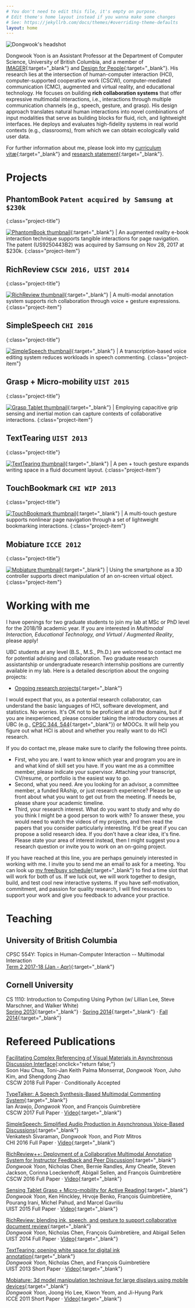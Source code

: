```yaml
---
# You don't need to edit this file, it's empty on purpose.
# Edit theme's home layout instead if you wanna make some changes
# See: https://jekyllrb.com/docs/themes/#overriding-theme-defaults
layout: home
---
```


<div id="about"></div>

![Dongwook's headshot](/files/profile.jpg)

Dongwook Yoon is an Assistant Professor at the Department of Computer Science, University of British Columbia, and a member of [IMAGER](https://www.cs.ubc.ca/nest/imager){:target="_blank"} and [Design for People](http://dfp.psico.ca/){:target="_blank"}. His research lies at the intersection of human-computer interaction (HCI), computer-supported cooperative work (CSCW), computer-mediated communication (CMC), augmented and virtual reality, and educational technology. He focuses on building **rich collaboration systems** that offer expressive multimodal interactions, i.e., interactions through multiple communication channels (e.g., speech, gesture, and grasp). His design approach translates natural human interactions into novel combinations of input modalities that serve as building blocks for fluid, rich, and lightweight interfaces. He deploys and evaluates high-fidelity systems in real world contexts (e.g., classrooms), from which we can obtain ecologically valid user data.

For further information about me, please look into my [curriculum vitæ](files/cv.pdf){:target="_blank"} and [research statement](files/rs.pdf){:target="_blank"}.

# Projects

## PhantomBook `Patent acquired by Samsung at $230k`
{:class="project-title"}

[![PhantomBook thumbnail](/files/thumbs/phantombook.jpg)](https://youtu.be/4KY40gAmeqA){:target="_blank"} | An augmented reality e-book interaction technique supports tangible interactions for page navigation. The patent (US9250443B2) was acquired by Samsung on Nov 28, 2017 at $230k. 
{:class="project-item"}


## RichReview `CSCW 2016, UIST 2014`
{:class="project-title"}

[![RichReview thumbnail](/files/thumbs/richreview.jpg)](https://youtu.be/twSTqxghHNQ){:target="_blank"} | A multi-modal annotation system supports rich collaboration through voice + gesture expressions.
{:class="project-item"}


## SimpleSpeech `CHI 2016`
{:class="project-title"}

[![SimpleSpeech thumbnail](/files/thumbs/simplespeech.jpg)](https://youtu.be/BoUpUY3scvk){:target="_blank"} | A transcription-based voice editing system reduces workloads in speech commenting.
{:class="project-item"}


## Grasp + Micro-mobility `UIST 2015`
{:class="project-title"}

[![Grasp Tablet thumbnail](/files/thumbs/grasptablet.jpg)](https://youtu.be/mTSfoh-M88w){:target="_blank"} | Employing capacitive grip sensing and inertial motion can capture contexts of collaborative interactions.
{:class="project-item"}


## TextTearing `UIST 2013`
{:class="project-title"}

[![TextTearing thumbnail](/files/thumbs/texttearing.jpg)](https://youtu.be/LSkR5-Cq4Dc){:target="_blank"} | A pen + touch gesture expands writing space in a fluid document layout.
{:class="project-item"}


## TouchBookmark `CHI WIP 2013`
{:class="project-title"}

[![TouchBookmark thumbnail](/files/thumbs/touchbookmark.jpg)](https://youtu.be/_4nII6Ah0Cg){:target="_blank"} | A multi-touch gesture supports nonlinear page navigation through a set of lightweight bookmarking interactions.
{:class="project-item"}


## Mobiature `ICCE 2012`
{:class="project-title"}

[![Mobiature thumbnail](/files/thumbs/mobiature.jpg)](https://youtu.be/BSbDmBLxKzE){:target="_blank"} | Using the smartphone as a 3D controller supports direct manipulation of an on-screen virtual object.
{:class="project-item"}


# Working with me

I have openings for two graduate students to join my lab at MSc or PhD level for the 2018/19 academic year. If you are interested in *Multimodal Interaction, Educational Technology, and Virtual / Augmented Reality*, please apply!

UBC students at any level (B.S., M.S., Ph.D.) are welcomed to contact me for potential advising and collaboration. Two graduate research assistantship or undergraduate research internship positions are currently available in my lab. Here is a detailed description about the ongoing projects:
- [Ongoing research projects](https://docs.google.com/document/d/1iRUvK5wGmIZY7ZKeWg-XWW3P1w1qF5rfMQhnbw2IQ7Y){:target="_blank"}
   

I would expect that you, as a potential research collaborator, can understand the basic languages of HCI, software development, and statistics. No worries. It's OK not to be proficient at all the domains, but if you are inexperienced, please consider taking the introductory courses at UBC (e.g., [CPSC 344, 544](https://www.cs.ubc.ca/students/undergrad/courses-deadlines/course-timetable){:target="_blank"}) or MOOCs. It will help you figure out what HCI is about and whether you really want to do HCI research.

If you do contact me, please make sure to clarify the following three points.
* First, who you are. I want to know which year and program you are in and what kind of skill set you have. If you want me as a committee member, please indicate your supervisor. Attaching your transcript, CV/resume, or portfolio is the easiest way to go. 
* Second, what you need. Are you looking for an advisor, a committee member, a funded RAship, or just research experience? Please be up front about what you want to get out from the meeting. If needs be, please share your academic timeline.
* Third, your research interest. What do you want to study and why do you think I might be a good person to work with? To answer these, you would need to watch the videos of my projects, and then read the papers that you consider particularly interesting. It'd be great if you can propose a solid research idea. If you don't have a clear idea, it's fine. Please state your area of interest instead, then I might suggest you a research question or invite you to work on an on-going project.

If you have reached at this line, you are perhaps genuinely interested in working with me. I invite you to send me an email to ask for a meeting. You can look up [my free/busy schedule](/cal){:target="_blank"} to find a time slot that will work for both of us. If we luck out, we will work together to design, build, and test cool new interactive systems. If you have self-motivation, commitment, and passion for quality research, I will find resources to support your work and give you feedback to advance your practice.


# Teaching

## University of British Columbia

CPSC 554Y: Topics in Human-Computer Interaction -- Multimodal Interaction  
[Term 2 2017-18 (Jan - Apr)](https://docs.google.com/document/d/1tSZC1gqYy7rmWf7PoNEl-9yetlQj8vREhWomISCWwq0){:target="_blank"}

## Cornell University

CS 1110: Introduction to Computing Using Python (w/ Lillian Lee, Steve Marschner, and Walker White)  
[Spring 2013](https://www.cs.cornell.edu/courses/cs1110/2013sp/){:target="_blank"}  · 
[Spring 2014](https://www.cs.cornell.edu/courses/cs1110/2014sp/){:target="_blank"}  · 
[Fall 2014](https://www.cs.cornell.edu/courses/cs1110/2014fa/){:target="_blank"} 


# Refereed Publications

[Facilitating Complex Referencing of Visual Materials in Asynchronous Discussion Interface](/#){:onclick="return false;"}  
Soon Hau Chua, Toni-Jan Keith Palma Monserrat, *Dongwook Yoon*, Juho Kim, and Shengdong Zhao  
CSCW 2018 Full Paper · Conditionally Accepted

[TypeTalker: A Speech Synthesis-Based Multimodal Commenting System](/files/papers/cscw2017-typetalker.pdf){:target="_blank"}  
Ian Arawjo, *Dongwook Yoon*, and François Guimbretière  
CSCW 2017 Full Paper · [Video](https://www.youtube.com/watch?v=jKW6uQ2LIis&feature=youtu.be){:target="_blank"} 

[SimpleSpeech: Simplified Audio Production in Asynchronous Voice-Based Discussions](/files/papers/chi2016-simplespeech.pdf){:target="_blank"}  
Venkatesh Sivaraman, *Dongwook Yoon*, and Piotr Mitros  
CHI 2016 Full Paper · [Video](https://www.youtube.com/watch?v=BoUpUY3scvk&feature=youtu.be){:target="_blank"} 

[RichReview++: Deployment of a Collaborative Multimodal Annotation System for Instructor Feedback and Peer Discussion](/files/papers/cscw2016-richreviewpp.pdf){:target="_blank"}  
*Dongwook Yoon*, Nicholas Chen, Bernie Randles, Amy Cheatle, Steven Jackson, Corinna Loeckenhoff, Abigail Sellen, and François Guimbretière  
CSCW 2016 Full Paper · [Video](https://www.youtube.com/watch?v=xUeda4S2NLA&feature=youtu.be){:target="_blank"}

[Sensing Tablet Grasp + Micro-mobility for Active Reading](/files/papers/uist2015-grasptablet.pdf){:target="_blank"}  
*Dongwook Yoon*, Ken Hinckley, Hrvoje Benko, François Guimbretière, Pourang Irani, Michel Pahud, and Marcel Gavriliu  
UIST 2015 Full Paper · [Video](https://www.youtube.com/watch?v=mTSfoh-M88w){:target="_blank"}

[RichReview: blending ink, speech, and gesture to support collaborative document review](/files/papers/uist2014-richreview.pdf){:target="_blank"}  
*Dongwook Yoon*, Nicholas Chen, François Guimbretière, and Abigail Sellen  
UIST 2014 Full Paper · [Video](https://www.youtube.com/watch?v=twSTqxghHNQ){:target="_blank"}

[TextTearing: opening white space for digital ink annotation](/files/papers/uist2013-texttearing.pdf){:target="_blank"}  
*Dongwook Yoon*, Nicholas Chen, and François Guimbretière  
UIST 2013 Short Paper · [Video](https://www.youtube.com/watch?v=LSkR5-Cq4Dc){:target="_blank"}

[Mobiature: 3d model manipulation technique for large displays using mobile devices](/files/papers/icce2012-mobiature.pdf){:target="_blank"}  
*Dongwook Yoon*, Joong Ho Lee, Kiwon Yeom, and Ji-Hyung Park  
ICCE 2011 Short Paper · [Video](https://www.youtube.com/watch?v=BSbDmBLxKzE){:target="_blank"}
